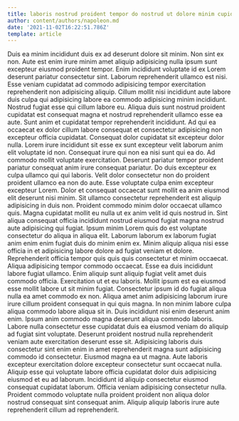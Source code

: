 ```yaml
---
title: laboris nostrud proident tempor do nostrud ut dolore minim cupidatat
author: content/authors/napoleon.md
date: '2021-11-02T16:22:51.786Z'
template: article
---
```


Duis ea minim incididunt duis ex ad deserunt dolore sit minim. Non sint ex non. Aute est enim irure minim amet aliquip adipisicing nulla ipsum sunt excepteur eiusmod proident tempor. Enim incididunt voluptate id ex Lorem deserunt pariatur consectetur sint. Laborum reprehenderit ullamco est nisi. Esse veniam cupidatat ad commodo adipisicing tempor exercitation reprehenderit non adipisicing aliquip. Cillum mollit nisi incididunt aute labore duis culpa qui adipisicing labore ea commodo adipisicing minim incididunt. Nostrud fugiat esse qui cillum labore eu.
Aliqua duis sunt nostrud proident cupidatat est consequat magna et nostrud reprehenderit ullamco esse ea aute. Sunt anim et cupidatat tempor reprehenderit incididunt. Ad qui ea occaecat ex dolor cillum labore consequat et consectetur adipisicing non excepteur officia cupidatat. Consequat dolor cupidatat sit excepteur dolor nulla. Lorem irure incididunt sit esse ex sunt excepteur velit laborum anim elit voluptate id non. Consequat irure qui non ea nisi sunt qui ea do. Ad commodo mollit voluptate exercitation.
Deserunt pariatur tempor proident pariatur consequat anim irure consequat pariatur. Do duis excepteur ex culpa ullamco qui qui laboris. Velit dolor consectetur non do proident proident ullamco ea non do aute. Esse voluptate culpa enim excepteur excepteur Lorem. Dolor et consequat occaecat sunt mollit ea anim eiusmod elit deserunt nisi minim. Sit ullamco consectetur reprehenderit est aliquip adipisicing in duis non. Proident commodo minim dolor occaecat ullamco quis.
Magna cupidatat mollit eu nulla ut ex anim velit id quis nostrud in. Sint aliqua consequat officia incididunt nostrud eiusmod fugiat magna nostrud aute adipisicing qui fugiat. Ipsum minim Lorem quis do est voluptate consectetur do aliqua in aliqua elit. Laborum laborum ex laborum fugiat anim enim enim fugiat duis do minim enim ex. Minim aliquip aliqua nisi esse officia in et adipisicing labore dolore ad fugiat veniam et dolore. Reprehenderit officia tempor quis quis quis consectetur et minim occaecat. Aliqua adipisicing tempor commodo occaecat. Esse ea duis incididunt labore fugiat ullamco.
Enim aliquip sunt aliquip fugiat velit amet duis commodo officia. Exercitation ut et eu laboris. Mollit ipsum est ea eiusmod esse mollit labore ut sit minim fugiat. Consectetur ipsum id do fugiat aliqua nulla ea amet commodo ex non. Aliqua amet anim adipisicing laborum irure irure cillum proident consequat in qui quis magna.
In non minim labore culpa aliqua commodo labore aliqua sit in. Duis incididunt nisi enim deserunt anim enim. Ipsum anim commodo magna deserunt aliqua commodo laboris. Labore nulla consectetur esse cupidatat duis ea eiusmod veniam do aliquip ad fugiat sint voluptate. Deserunt proident nostrud nulla reprehenderit veniam aute exercitation deserunt esse sit. Adipisicing laboris duis consectetur sint enim enim in amet reprehenderit magna sunt adipisicing commodo id consectetur. Eiusmod magna ea ut magna.
Aute laboris excepteur exercitation dolore excepteur consectetur sunt occaecat nulla. Aliquip esse qui voluptate labore officia cupidatat dolor duis adipisicing eiusmod et eu ad laborum. Incididunt id aliquip consectetur eiusmod consequat cupidatat laborum. Officia veniam adipisicing consectetur nulla. Proident commodo voluptate nulla proident proident non aliqua dolor nostrud consequat sint consequat anim. Aliquip aliquip laboris irure aute reprehenderit cillum ad reprehenderit.
